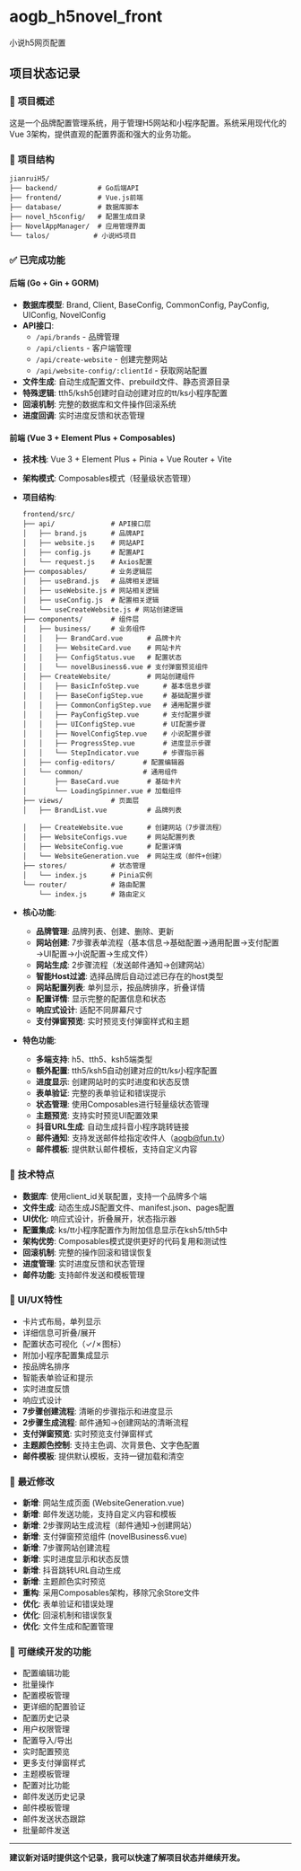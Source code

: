 # aogb_h5novel_front
小说h5网页配置

## 项目状态记录

### 🎯 **项目概述**
这是一个品牌配置管理系统，用于管理H5网站和小程序配置。系统采用现代化的Vue 3架构，提供直观的配置界面和强大的业务功能。

### 📁 **项目结构**
```
jianruiH5/
├── backend/          # Go后端API
├── frontend/         # Vue.js前端
├── database/         # 数据库脚本
├── novel_h5config/   # 配置生成目录
├── NovelAppManager/  # 应用管理界面
└── talos/           # 小说H5项目
```

### ✅ **已完成功能**

#### 后端 (Go + Gin + GORM)
- **数据库模型**: Brand, Client, BaseConfig, CommonConfig, PayConfig, UIConfig, NovelConfig
- **API接口**: 
  - `/api/brands` - 品牌管理
  - `/api/clients` - 客户端管理  
  - `/api/create-website` - 创建完整网站
  - `/api/website-config/:clientId` - 获取网站配置
- **文件生成**: 自动生成配置文件、prebuild文件、静态资源目录
- **特殊逻辑**: tth5/ksh5创建时自动创建对应的tt/ks小程序配置
- **回滚机制**: 完整的数据库和文件操作回滚系统
- **进度回调**: 实时进度反馈和状态管理

#### 前端 (Vue 3 + Element Plus + Composables)
- **技术栈**: Vue 3 + Element Plus + Pinia + Vue Router + Vite
- **架构模式**: Composables模式（轻量级状态管理）
- **项目结构**:
  ```
  frontend/src/
  ├── api/              # API接口层
  │   ├── brand.js      # 品牌API
  │   ├── website.js    # 网站API
  │   ├── config.js     # 配置API
  │   └── request.js    # Axios配置
  ├── composables/      # 业务逻辑层
  │   ├── useBrand.js   # 品牌相关逻辑
  │   ├── useWebsite.js # 网站相关逻辑
  │   ├── useConfig.js  # 配置相关逻辑
  │   └── useCreateWebsite.js # 网站创建逻辑
  ├── components/       # 组件层
  │   ├── business/     # 业务组件
  │   │   ├── BrandCard.vue      # 品牌卡片
  │   │   ├── WebsiteCard.vue    # 网站卡片
  │   │   ├── ConfigStatus.vue   # 配置状态
  │   │   └── novelBusiness6.vue # 支付弹窗预览组件
  │   ├── CreateWebsite/         # 网站创建组件
  │   │   ├── BasicInfoStep.vue      # 基本信息步骤
  │   │   ├── BaseConfigStep.vue     # 基础配置步骤
  │   │   ├── CommonConfigStep.vue   # 通用配置步骤
  │   │   ├── PayConfigStep.vue      # 支付配置步骤
  │   │   ├── UIConfigStep.vue       # UI配置步骤
  │   │   ├── NovelConfigStep.vue    # 小说配置步骤
  │   │   ├── ProgressStep.vue       # 进度显示步骤
  │   │   └── StepIndicator.vue      # 步骤指示器
  │   ├── config-editors/       # 配置编辑器
  │   └── common/               # 通用组件
  │       ├── BaseCard.vue       # 基础卡片
  │       └── LoadingSpinner.vue # 加载组件
  ├── views/            # 页面层
  │   ├── BrandList.vue          # 品牌列表
  
  │   ├── CreateWebsite.vue      # 创建网站（7步骤流程）
  │   ├── WebsiteConfigs.vue     # 网站配置列表
  │   ├── WebsiteConfig.vue      # 配置详情
  │   └── WebsiteGeneration.vue  # 网站生成（邮件+创建）
  ├── stores/           # 状态管理
  │   └── index.js      # Pinia实例
  └── router/           # 路由配置
      └── index.js      # 路由定义
  ```

- **核心功能**:
  - **品牌管理**: 品牌列表、创建、删除、更新
  - **网站创建**: 7步骤表单流程（基本信息→基础配置→通用配置→支付配置→UI配置→小说配置→生成文件）
  - **网站生成**: 2步骤流程（发送邮件通知→创建网站）
  - **智能Host过滤**: 选择品牌后自动过滤已存在的host类型
  - **网站配置列表**: 单列显示，按品牌排序，折叠详情
  - **配置详情**: 显示完整的配置信息和状态
  - **响应式设计**: 适配不同屏幕尺寸
  - **支付弹窗预览**: 实时预览支付弹窗样式和主题

- **特色功能**:
  - **多端支持**: h5、tth5、ksh5端类型
  - **额外配置**: tth5/ksh5自动创建对应的tt/ks小程序配置
  - **进度显示**: 创建网站时的实时进度和状态反馈
  - **表单验证**: 完整的表单验证和错误提示
  - **状态管理**: 使用Composables进行轻量级状态管理
  - **主题预览**: 支持实时预览UI配置效果
  - **抖音URL生成**: 自动生成抖音小程序跳转链接
  - **邮件通知**: 支持发送邮件给指定收件人（aogb@fun.tv）
  - **邮件模板**: 提供默认邮件模板，支持自定义内容

### 🔧 **技术特点**
- **数据库**: 使用client_id关联配置，支持一个品牌多个端
- **文件生成**: 动态生成JS配置文件、manifest.json、pages配置
- **UI优化**: 响应式设计，折叠展开，状态指示器
- **配置集成**: ks/tt小程序配置作为附加信息显示在ksh5/tth5中
- **架构优势**: Composables模式提供更好的代码复用和测试性
- **回滚机制**: 完整的操作回滚和错误恢复
- **进度管理**: 实时进度反馈和状态管理
- **邮件功能**: 支持邮件发送和模板管理

### 🎨 **UI/UX特性**
- 卡片式布局，单列显示
- 详细信息可折叠/展开
- 配置状态可视化（✓/✗图标）
- 附加小程序配置集成显示
- 按品牌名排序
- 智能表单验证和提示
- 实时进度反馈
- 响应式设计
- **7步骤创建流程**: 清晰的步骤指示和进度显示
- **2步骤生成流程**: 邮件通知→创建网站的清晰流程
- **支付弹窗预览**: 实时预览支付弹窗样式
- **主题颜色控制**: 支持主色调、次背景色、文字色配置
- **邮件模板**: 提供默认模板，支持一键加载和清空

### 📝 **最近修改**
- **新增**: 网站生成页面 (WebsiteGeneration.vue)
- **新增**: 邮件发送功能，支持自定义内容和模板
- **新增**: 2步骤网站生成流程（邮件通知→创建网站）
- **新增**: 支付弹窗预览组件 (novelBusiness6.vue)
- **新增**: 7步骤网站创建流程
- **新增**: 实时进度显示和状态反馈
- **新增**: 抖音跳转URL自动生成
- **新增**: 主题颜色实时预览
- **重构**: 采用Composables架构，移除冗余Store文件
- **优化**: 表单验证和错误处理
- **优化**: 回滚机制和错误恢复
- **优化**: 文件生成和配置管理

### 🚀 **可继续开发的功能**
- 配置编辑功能
- 批量操作
- 配置模板管理
- 更详细的配置验证
- 配置历史记录
- 用户权限管理
- 配置导入/导出
- 实时配置预览
- 更多支付弹窗样式
- 主题模板管理
- 配置对比功能
- 邮件发送历史记录
- 邮件模板管理
- 邮件发送状态跟踪
- 批量邮件发送

---

**建议新对话时提供这个记录，我可以快速了解项目状态并继续开发。**